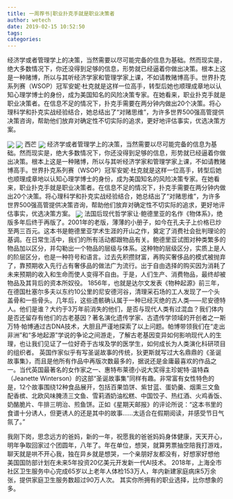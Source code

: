 ```yaml
---
title: 一周荐书|职业扑克手就是职业决策者
author: wetech
date: 2019-02-15 10:52:50
tags: 
categories: 
---
```

经济学或者管理学上的决策，当然需要以尽可能完备的信息为基础。然而现实是，绝大多数情况下，你还没得到足够的信息，形势就已经逼着你做出决策。根本上这是一种赌博，所以与其听经济学家和管理学家上课，不如请教赌博高手。世界扑克系列赛（WSOP）冠军安妮·杜克就是这样一位高手，转型后她也顺理成章地以认知心理学博士的身份，成为美国知名的风险决策专家。在她看来，职业扑克手就是职业决策者。在信息不足的情况下，扑克手需要在两分钟内做出20个决策。将心理科学和扑克实战经验结合，她总结出了“对赌思维”，为许多世界500强高管提供决策咨询，帮助他们放弃对确定性不切实际的追求，更好地评估事实，优选决策方案。
<!-- more -->
<img align="center" border="0" src="https://imgcdn.yicai.com/uppics/images/2019/02/ebbc168feb6d62406969ca5067d35d9b.jpg" />
<img align="center" border="0" src="https://imgcdn.yicai.com/uppics/images/2019/02/6035722a74b3ade5e59f0494b81cbcc8.jpg" />
西芒
<img align="center" border="0" src="https://imgcdn.yicai.com/uppics/images/2019/02/ee3d493d930f6f3c6f2c36a0e7520ae7.jpg" />
经济学或者管理学上的决策，当然需要以尽可能完备的信息为基础。然而现实是，绝大多数情况下，你还没得到足够的信息，形势就已经逼着你做出决策。根本上这是一种赌博，所以与其听经济学家和管理学家上课，不如请教赌博高手。世界扑克系列赛（WSOP）冠军安妮·杜克就是这样一位高手，转型后她也顺理成章地以认知心理学博士的身份，成为美国知名的风险决策专家。在她看来，职业扑克手就是职业决策者。在信息不足的情况下，扑克手需要在两分钟内做出20个决策。将心理科学和扑克实战经验结合，她总结出了“对赌思维”，为许多世界500强高管提供决策咨询，帮助他们放弃对确定性不切实际的追求，更好地评估事实，优选决策方案。
<img align="center" border="0" src="https://imgcdn.yicai.com/uppics/images/2019/02/84b88c1ffc0de93f35a8761a9163bb2c.jpg" />
法国后现代哲学家让·鲍德里亚的名作《物体系》，绝版多年后终于再版了。2001年的老版，薄薄的小册子，如今在孔夫子上价格已炒至两三百元。这本书是鲍德里亚学术生涯的开山之作，奠定了消费社会批判理论的基调。在日常生活中，我们的所有活动都跟物品有关。鲍德里亚试图对种类繁多的物品加以区分，并勾勒出一个物品的层级与体系。这种物的层级区分，实质上是人的阶层区分，也是一种符号和语言。过去先积攒财富，再购买奢侈品的模式被抛弃了，靠预期收入先行占有奢侈品的做法广为流行。出于自由选择的购买因为消耗了未来预期的收入和生命而使人变得不自由。于是，人们生产、消费物品，最终却被物品及其背后的资本所奴役。
1856年，也就是达尔文发表《物种起源》前三年，在德国杜塞尔多夫以东约10公里的尼安德河谷，清理采石场的工人发现了一个头盖骨和一些骨头。几年后，这些遗骸确认属于一种已经灭绝的古人类——尼安德特人。他们是谁？大约于3万年前消失的他们，是否与现代人类有过混血？我们体内是否还留存有他们的古老基因？著名演化遗传学家、古遗传学领域的开创者之一斯万特·帕博通过古DNA技术，大胆且严谨地探索了以上问题。帕博带领我们在“走出非洲”和“多地起源”学说的争论之间游走，了解古老基因变异如何影响现代人的生理，也让我们见证了一位好奇于古埃及学的医学生，如何成长为人类演化科研项目的组织者。
英国作家似乎有写圣诞故事的传统，狄更斯就写过大名鼎鼎的《圣诞故事集》，而且是他所有作品中再版次数最多的，据说还是金庸最喜欢的作品之一。当代英国最著名的女作家之一、惠特布莱德小说大奖得主珍妮特·温特森（Jeanette Winterson）的这部“圣诞故事集”同样有趣。非常富有女性特色的是，12个故事围绕12种食品展开，包括百果馅饼、紫甘蓝、蛋奶羹、烟熏三文鱼配香槟、北欧风味腌渍三文鱼、雪莉酒奶油松糕、中国饺子、热红酒、火鸡香饭、奶酪脆片、牛排三明治、煎鱼饼。正如《星期天邮报》的评论所说：“这本书里的食谱十分诱人，但更诱人的还是其中的故事……太适合在假期阅读，并感受节日气氛了。”
 
 
我刚下岗，思念远方的爸妈，新的一年，祝愿我的爸爸妈妈身体健康，天天开心，明年争取回家过个团圆年，八年了。年在单位，想哭，就算男票抽空陪我打游戏，聊天就是哄不开心我，独在异乡就是想哭，一个亲朋好友都没有，好想家好想他　
美国国防部计划在未来5年投资20亿美元开发新一代AI技术。
2018年，上海全市社区卫生服务中心完成65岁以上老年人体检153万人，年内新建家庭病床5万余张，提供家庭卫生服务数超过90万人次。
其实你所拥有的职业选择，比你想象的多。
